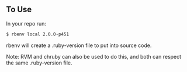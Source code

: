 ## To Use

In your repo run:
```bash
$ rbenv local 2.0.0-p451
```

rbenv will create a .ruby-version file to put into source code. 

Note: RVM and chruby can also be used to do this, and both can respect the same .ruby-version file.
